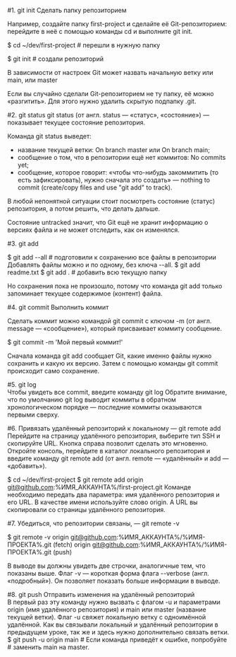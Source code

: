 #1. git init Сделать папку репозиторием

Например, создайте папку first-project и сделайте её Git-репозиторием: перейдите в неё с помощью команды cd и выполните git init.

$ cd ~/dev/first-project # перешли в нужную папку

$ git init # создали репозиторий

В зависимости от настроек Git может назвать начальную ветку или main, или master

Если вы случайно сделали Git-репозиторием не ту папку, её можно «разгитить». Для этого нужно удалить скрытую подпапку .git.

#2. git status
git status (от англ. status — «статус», «состояние») — показывает текущее состояние репозитория.

Команда git status выведет:
- название текущей ветки: On branch master или On branch main;
- сообщение о том, что в репозитории ещё нет коммитов: No commits yet;
- сообщение, которое говорит: «чтобы что-нибудь закоммитить (то есть зафиксировать), нужно сначала это создать» — nothing to commit (create/copy files and use "git add" to track).

В любой непонятной ситуации стоит посмотреть состояние (статус) репозитория, а потом решить, что делать дальше.

Состояние untracked значит, что Git ещё не хранит информацию о версиях файла и не может отследить, как он изменялся.

#3. git add

$ git add --all # подготовили к сохранению все файлы в репозитории
Добавлять файлы можно и по одному, без ключа --all.
$ git add readme.txt
$ git add . # добавить всю текущую папку

Но сохранения пока не произошло, потому что команда git add только запоминает текущее содержимое (контент) файла.

#4. git commit Выполнить коммит    

Сделать коммит можно командой git commit c ключом -m (от англ. message — «сообщение»), который присваивает коммиту сообщение.

$ git commit -m 'Мой первый коммит!' 

Сначала команда git add сообщает Git, какие именно файлы нужно сохранить и какую их версию. Затем с помощью команды git commit происходит само сохранение.

#5. git log  
Чтобы увидеть все commit, введите команду git log
Обратите внимание, что по умолчанию git log выводит коммиты в обратном хронологическом порядке — последние коммиты оказываются первыми сверху. 

#6. Привязать удалённый репозиторий к локальному — git remote add  
Перейдите на страницу удалённого репозитория, выберите тип SSH и скопируйте URL. Кнопка справа позволит сделать это мгновенно.
Откройте консоль, перейдите в каталог локального репозитория и введите команду git remote add (от англ. remote — «удалённый» и add — «добавить»).

$ cd ~/dev/first-project
$ git remote add origin git@github.com:%ИМЯ_АККАУНТА%/first-project.git 
Команде необходимо передать два параметра: имя удалённого репозитория и его URL. В качестве имени используйте слово origin. А URL вы скопировали со страницы удалённого репозитория.

#7. Убедиться, что репозитории связаны, — git remote -v  

$ git remote -v
origin    git@github.com:%ИМЯ_АККАУНТА%/%ИМЯ-ПРОЕКТА%.git (fetch)
origin    git@github.com:%ИМЯ_АККАУНТА%/%ИМЯ-ПРОЕКТА%.git (push) 

В выводе вы должны увидеть две строчки, аналогичные тем, что показаны выше.
Флаг -v — короткая форма флага --verbose (англ. «подробный»). Он позволяет показать больше информации в выводе.

#8. git push Отправить изменения на удалённый репозиторий  
В первый раз эту команду нужно вызвать с флагом -u и параметрами origin (имя удалённого репозитория) и main или master (название текущей ветки). Флаг -u свяжет локальную ветку с одноимённой удалённой. Как вы связывали локальный и удалённый репозитории в предыдущем уроке, так же и здесь нужно дополнительно связать ветки.
$ git push -u origin main # Если команда приведёт к ошибке, попробуйте 
                          # заменить main на master.
